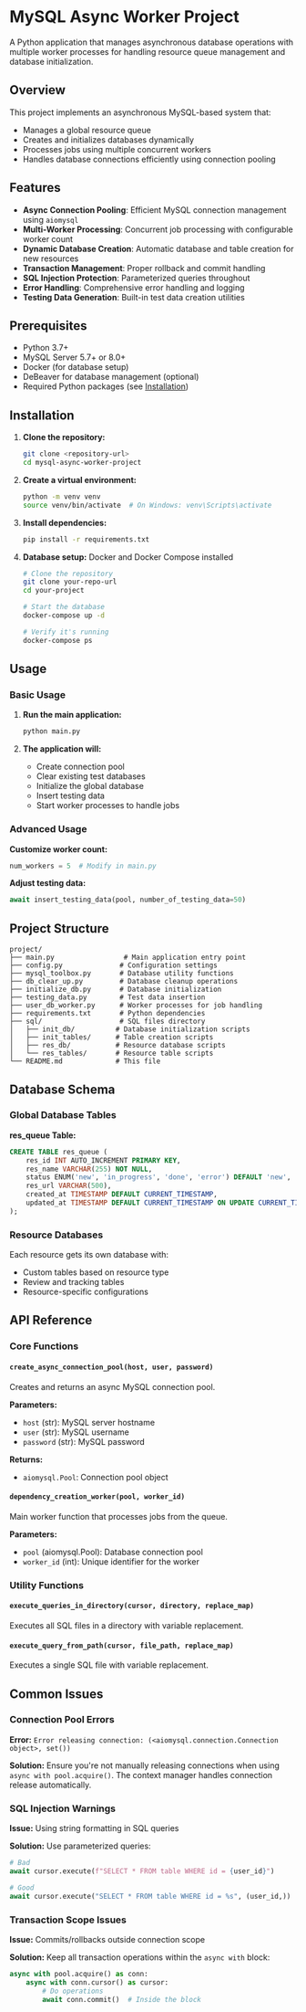 # MySQL Async Worker Project

A Python application that manages asynchronous database operations with multiple worker processes for handling resource queue management and database initialization.

## Overview

This project implements an asynchronous MySQL-based system that:
- Manages a global resource queue
- Creates and initializes databases dynamically
- Processes jobs using multiple concurrent workers
- Handles database connections efficiently using connection pooling

## Features

- **Async Connection Pooling**: Efficient MySQL connection management using `aiomysql`
- **Multi-Worker Processing**: Concurrent job processing with configurable worker count
- **Dynamic Database Creation**: Automatic database and table creation for new resources
- **Transaction Management**: Proper rollback and commit handling
- **SQL Injection Protection**: Parameterized queries throughout
- **Error Handling**: Comprehensive error handling and logging
- **Testing Data Generation**: Built-in test data creation utilities

## Prerequisites

- Python 3.7+
- MySQL Server 5.7+ or 8.0+
- Docker (for database setup)
- DeBeaver for database management (optional)
- Required Python packages (see [Installation](#installation))

## Installation

1. **Clone the repository:**
   ```bash
   git clone <repository-url>
   cd mysql-async-worker-project
   ```

2. **Create a virtual environment:**
   ```bash
   python -m venv venv
   source venv/bin/activate  # On Windows: venv\Scripts\activate
   ```

3. **Install dependencies:**
   ```bash
   pip install -r requirements.txt
   ```
   
4. **Database setup:**
   Docker and Docker Compose installed
   ```bash
   # Clone the repository
   git clone your-repo-url
   cd your-project

   # Start the database
   docker-compose up -d

   # Verify it's running
   docker-compose ps
   ```

## Usage

### Basic Usage

1. **Run the main application:**
   ```bash
   python main.py
   ```

2. **The application will:**
   - Create connection pool
   - Clear existing test databases
   - Initialize the global database
   - Insert testing data
   - Start worker processes to handle jobs

### Advanced Usage

**Customize worker count:**
```python
num_workers = 5  # Modify in main.py
```

**Adjust testing data:**
```python
await insert_testing_data(pool, number_of_testing_data=50)
```

## Project Structure

```
project/
├── main.py                 # Main application entry point
├── config.py              # Configuration settings
├── mysql_toolbox.py       # Database utility functions
├── db_clear_up.py         # Database cleanup operations
├── initialize_db.py       # Database initialization
├── testing_data.py        # Test data insertion
├── user_db_worker.py      # Worker processes for job handling
├── requirements.txt       # Python dependencies
├── sql/                   # SQL files directory
│   ├── init_db/          # Database initialization scripts
│   ├── init_tables/      # Table creation scripts
│   ├── res_db/           # Resource database scripts
│   └── res_tables/       # Resource table scripts
└── README.md             # This file
```

## Database Schema

### Global Database Tables

**res_queue Table:**
```sql
CREATE TABLE res_queue (
    res_id INT AUTO_INCREMENT PRIMARY KEY,
    res_name VARCHAR(255) NOT NULL,
    status ENUM('new', 'in_progress', 'done', 'error') DEFAULT 'new',
    res_url VARCHAR(500),
    created_at TIMESTAMP DEFAULT CURRENT_TIMESTAMP,
    updated_at TIMESTAMP DEFAULT CURRENT_TIMESTAMP ON UPDATE CURRENT_TIMESTAMP
);
```

### Resource Databases
Each resource gets its own database with:
- Custom tables based on resource type
- Review and tracking tables
- Resource-specific configurations

## API Reference

### Core Functions

#### `create_async_connection_pool(host, user, password)`
Creates and returns an async MySQL connection pool.

**Parameters:**
- `host` (str): MySQL server hostname
- `user` (str): MySQL username  
- `password` (str): MySQL password

**Returns:**
- `aiomysql.Pool`: Connection pool object

#### `dependency_creation_worker(pool, worker_id)`
Main worker function that processes jobs from the queue.

**Parameters:**
- `pool` (aiomysql.Pool): Database connection pool
- `worker_id` (int): Unique identifier for the worker

### Utility Functions

#### `execute_queries_in_directory(cursor, directory, replace_map)`
Executes all SQL files in a directory with variable replacement.

#### `execute_query_from_path(cursor, file_path, replace_map)`
Executes a single SQL file with variable replacement.

## Common Issues

### Connection Pool Errors
**Error:** `Error releasing connection: (<aiomysql.connection.Connection object>, set())`

**Solution:** Ensure you're not manually releasing connections when using `async with pool.acquire()`. The context manager handles connection release automatically.

### SQL Injection Warnings
**Issue:** Using string formatting in SQL queries

**Solution:** Use parameterized queries:
```python
# Bad
await cursor.execute(f"SELECT * FROM table WHERE id = {user_id}")

# Good  
await cursor.execute("SELECT * FROM table WHERE id = %s", (user_id,))
```

### Transaction Scope Issues
**Issue:** Commits/rollbacks outside connection scope

**Solution:** Keep all transaction operations within the `async with` block:
```python
async with pool.acquire() as conn:
    async with conn.cursor() as cursor:
        # Do operations
        await conn.commit()  # Inside the block
```
